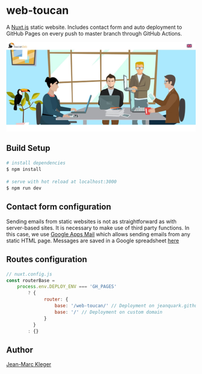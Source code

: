 # web-toucan

A <a href="https://nuxtjs.org/" target="_blank">Nuxt.js</a> static website. Includes contact form and auto deployment to GitHub Pages on every push to master branch through GitHub Actions.

![homepage](static/images/homepage.jpg)

## Build Setup

```bash
# install dependencies
$ npm install

# serve with hot reload at localhost:3000
$ npm run dev
```

## Contact form configuration

Sending emails from static websites is not as straightforward as with server-based sites. It is necessary to make use of third party functions. In this case, we use <a href="https://github.com/dwyl/learn-to-send-email-via-google-script-html-no-server" target="_blank">Google Apps Mail</a> which allows sending emails from any static HTML page. Messages are saved in a Google spreadsheet <a href="https://docs.google.com/spreadsheets/d/1LyC2WLXFU7_dV3WaLXtHP99vUANa6UL0qQFL0aD0fYs/edit#gid=0">here</a>

## Routes configuration

```js
// nuxt.config.js
const routerBase =
    process.env.DEPLOY_ENV === 'GH_PAGES'
        ? {
              router: {
                  base: '/web-toucan/' // Deployment on jeanquark.github.io/web-toucan
                  base: '/' // Deployment on custom domain
              }
          }
        : {}
```

## Author

<a href="https://jmkleger.com" target="_blank">Jean-Marc Kleger</a>
